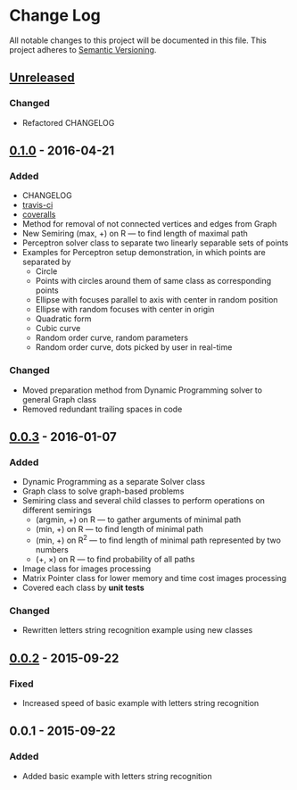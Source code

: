 # Change Log
All notable changes to this project will be documented in this file.
This project adheres to [Semantic Versioning](http://semver.org/).

## [Unreleased]
### Changed
- Refactored CHANGELOG

## [0.1.0] - 2016-04-21
### Added
- CHANGELOG
- [travis-ci](https://travis-ci.org/char-lie/patterns_recognition)
- [coveralls](https://coveralls.io/github/char-lie/patterns_recognition?branch=master)
- Method for removal of not connected vertices and edges from Graph
- New Semiring (max, +) on R &mdash; to find length of maximal path
- Perceptron solver class to separate two linearly separable sets of points
- Examples for Perceptron setup demonstration, in which points are separated by
  - Circle
  - Points with circles around them of same class as corresponding points
  - Ellipse with focuses parallel to axis with center in random position
  - Ellipse with random focuses with center in origin
  - Quadratic form
  - Cubic curve
  - Random order curve, random parameters
  - Random order curve, dots picked by user in real-time

### Changed
- Moved preparation method from Dynamic Programming solver
    to general Graph class
- Removed redundant trailing spaces in code

## [0.0.3] - 2016-01-07
### Added
- Dynamic Programming as a separate Solver class
- Graph class to solve graph-based problems
- Semiring class and several child classes
    to perform operations on different semirings
  - (argmin, +) on R &mdash; to gather arguments of minimal path
  - (min, +) on R &mdash; to find length of minimal path
  - (min, +) on R<sup>2</sup> &mdash; to find length of minimal path
      represented by two numbers
  - (+, ×) on R &mdash; to find probability of all paths
- Image class for images processing
- Matrix Pointer class for lower memory and time cost images processing
- Covered each class by **unit tests**

### Changed
- Rewritten letters string recognition example using new classes

## [0.0.2] - 2015-09-22
### Fixed
- Increased speed of basic example with letters string recognition

## 0.0.1 - 2015-09-22
### Added
- Added basic example with letters string recognition

[Unreleased]: https://github.com/char-lie/patterns_recognition/compare/v0.1.0...HEAD
[0.1.0]: https://github.com/char-lie/patterns_recognition/compare/v0.0.3...v0.1.0
[0.0.3]: https://github.com/char-lie/patterns_recognition/compare/v0.0.2...v0.0.3
[0.0.2]: https://github.com/char-lie/patterns_recognition/compare/v0.0.1...v0.0.2


